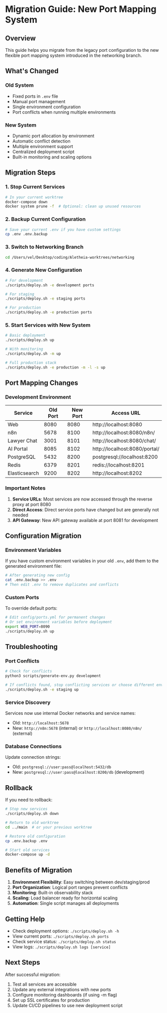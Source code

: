 # Migration Guide: New Port Mapping System

## Overview

This guide helps you migrate from the legacy port configuration to the new flexible port mapping system introduced in the networking branch.

## What's Changed

### Old System
- Fixed ports in `.env` file
- Manual port management
- Single environment configuration
- Port conflicts when running multiple environments

### New System
- Dynamic port allocation by environment
- Automatic conflict detection
- Multiple environment support
- Centralized deployment script
- Built-in monitoring and scaling options

## Migration Steps

### 1. Stop Current Services

```bash
# In your current worktree
docker-compose down
docker system prune -f  # Optional: clean up unused resources
```

### 2. Backup Current Configuration

```bash
# Save your current .env if you have custom settings
cp .env .env.backup
```

### 3. Switch to Networking Branch

```bash
cd /Users/vel/Desktop/coding/Aletheia-worktrees/networking
```

### 4. Generate New Configuration

```bash
# For development
./scripts/deploy.sh -e development ports

# For staging
./scripts/deploy.sh -e staging ports

# For production
./scripts/deploy.sh -e production ports
```

### 5. Start Services with New System

```bash
# Basic deployment
./scripts/deploy.sh up

# With monitoring
./scripts/deploy.sh -m up

# Full production stack
./scripts/deploy.sh -e production -m -l -s up
```

## Port Mapping Changes

### Development Environment

| Service      | Old Port | New Port | Access URL                    |
|--------------|----------|----------|-------------------------------|
| Web          | 8080     | 8080     | http://localhost:8080         |
| n8n          | 5678     | 8100     | http://localhost:8080/n8n/    |
| Lawyer Chat  | 3001     | 8101     | http://localhost:8080/chat/   |
| AI Portal    | 8085     | 8102     | http://localhost:8080/portal/ |
| PostgreSQL   | 5432     | 8200     | postgresql://localhost:8200   |
| Redis        | 6379     | 8201     | redis://localhost:8201        |
| Elasticsearch| 9200     | 8202     | http://localhost:8202         |

### Important Notes

1. **Service URLs**: Most services are now accessed through the reverse proxy at port 8080
2. **Direct Access**: Direct service ports have changed but are generally not needed
3. **API Gateway**: New API gateway available at port 8081 for development

## Configuration Migration

### Environment Variables

If you have custom environment variables in your old `.env`, add them to the generated environment file:

```bash
# After generating new config
cat .env.backup >> .env
# Then edit .env to remove duplicates and conflicts
```

### Custom Ports

To override default ports:

```bash
# Edit config/ports.yml for permanent changes
# Or set environment variables before deployment
export WEB_PORT=8090
./scripts/deploy.sh up
```

## Troubleshooting

### Port Conflicts

```bash
# Check for conflicts
python3 scripts/generate-env.py development

# If conflicts found, stop conflicting services or choose different environment
./scripts/deploy.sh -e staging up
```

### Service Discovery

Services now use internal Docker networks and service names:
- Old: `http://localhost:5678`
- New: `http://n8n:5678` (internal) or `http://localhost:8080/n8n/` (external)

### Database Connections

Update connection strings:
- Old: `postgresql://user:pass@localhost:5432/db`
- New: `postgresql://user:pass@localhost:8200/db` (development)

## Rollback

If you need to rollback:

```bash
# Stop new services
./scripts/deploy.sh down

# Return to old worktree
cd ../main  # or your previous worktree

# Restore old configuration
cp .env.backup .env

# Start old services
docker-compose up -d
```

## Benefits of Migration

1. **Environment Flexibility**: Easy switching between dev/staging/prod
2. **Port Organization**: Logical port ranges prevent conflicts
3. **Monitoring**: Built-in observability stack
4. **Scaling**: Load balancer ready for horizontal scaling
5. **Automation**: Single script manages all deployments

## Getting Help

- Check deployment options: `./scripts/deploy.sh -h`
- View current ports: `./scripts/deploy.sh ports`
- Check service status: `./scripts/deploy.sh status`
- View logs: `./scripts/deploy.sh logs [service]`

## Next Steps

After successful migration:

1. Test all services are accessible
2. Update any external integrations with new ports
3. Configure monitoring dashboards (if using -m flag)
4. Set up SSL certificates for production
5. Update CI/CD pipelines to use new deployment script